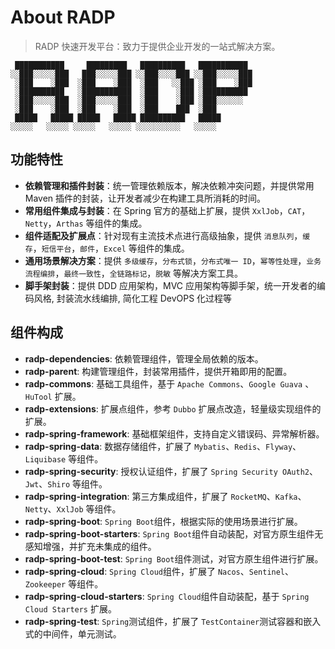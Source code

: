 # About RADP

> RADP 快速开发平台：致力于提供企业开发的一站式解决方案。

```text
 ███████████     █████████   ██████████   ███████████ 
░░███░░░░░███   ███░░░░░███ ░░███░░░░███ ░░███░░░░░███
 ░███    ░███  ░███    ░███  ░███   ░░███ ░███    ░███
 ░██████████   ░███████████  ░███    ░███ ░██████████ 
 ░███░░░░░███  ░███░░░░░███  ░███    ░███ ░███░░░░░░  
 ░███    ░███  ░███    ░███  ░███    ███  ░███        
 █████   █████ █████   █████ ██████████   █████       
░░░░░   ░░░░░ ░░░░░   ░░░░░ ░░░░░░░░░░   ░░░░░        
```

## 功能特性

- **依赖管理和插件封装**：统一管理依赖版本，解决依赖冲突问题，并提供常用 Maven 插件的封装，让开发者减少在构建工具所消耗的时间。
- **常用组件集成与封装**：在 Spring 官方的基础上扩展，提供 `XxlJob`，`CAT`，`Netty`，`Arthas` 等组件的集成。
- **组件适配及扩展点**：针对现有主流技术点进行高级抽象，提供 `消息队列`，`缓存`，`短信平台`，`邮件`，`Excel` 等组件的集成。
- **通用场景解决方案**：提供 `多级缓存`，`分布式锁`，`分布式唯一 ID`，`幂等性处理`，`业务流程编排`，`最终一致性`，`全链路标记`，`脱敏` 等解决方案工具。
- **脚手架封装**：提供 DDD 应用架构，MVC 应用架构等脚手架，统一开发者的编码风格, 封装流水线编排, 简化工程 DevOPS 化过程等 

## 组件构成

- **radp-dependencies**: 依赖管理组件，管理全局依赖的版本。
- **radp-parent**: 构建管理组件，封装常用插件，提供开箱即用的配置。
- **radp-commons**: 基础工具组件，基于 `Apache Commons`、`Google Guava` 、`HuTool` 扩展。
- **radp-extensions**: 扩展点组件，参考 `Dubbo` 扩展点改造，轻量级实现组件的扩展。
- **radp-spring-framework**: 基础框架组件，支持自定义错误码、异常解析器。
- **radp-spring-data**: 数据存储组件，扩展了 `Mybatis`、`Redis`、`Flyway`、`Liquibase` 等组件。
- **radp-spring-security**: 授权认证组件，扩展了 `Spring Security OAuth2`、`Jwt`、`Shiro` 等组件。
- **radp-spring-integration**: 第三方集成组件，扩展了 `RocketMQ`、`Kafka`、`Netty`、`XxlJob` 等组件。
- **radp-spring-boot**: `Spring Boot`组件，根据实际的使用场景进行扩展。
- **radp-spring-boot-starters**: `Spring Boot`组件自动装配，对官方原生组件无感知增强，并扩充未集成的组件。
- **radp-spring-boot-test**: `Spring Boot`组件测试，对官方原生组件进行扩展。
- **radp-spring-cloud**: `Spring Cloud`组件，扩展了 `Nacos`、`Sentinel`、`Zookeeper` 等组件。
- **radp-spring-cloud-starters**: `Spring Cloud`组件自动装配，基于 `Spring Cloud Starters` 扩展。
- **radp-spring-test**: `Spring`测试组件，扩展了 `TestContainer`测试容器和嵌入式的中间件，单元测试。

